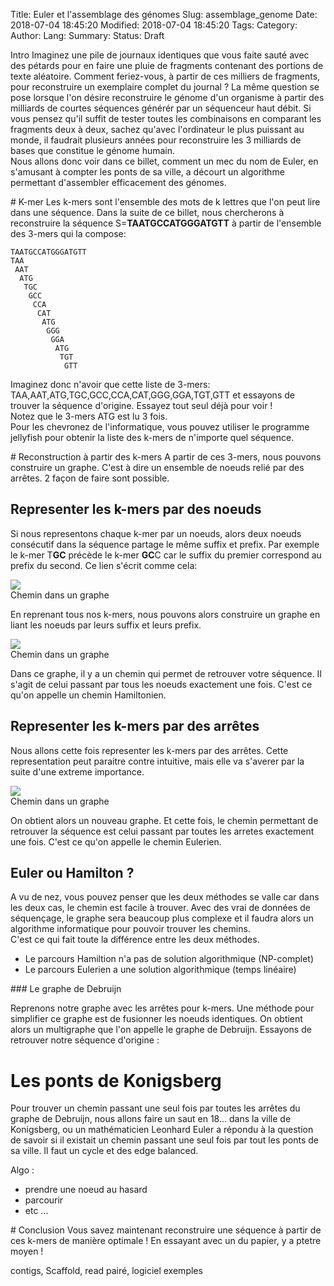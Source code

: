 Title: Euler et l'assemblage des génomes
Slug: assemblage_genome
Date: 2018-07-04 18:45:20
Modified: 2018-07-04 18:45:20
Tags: 
Category: 
Author: 
Lang: 
Summary: 
Status: Draft


Intro
Imaginez une pile de journaux identiques que vous faite sauté avec des pétards pour en faire une pluie de fragments contenant des portions de texte aléatoire. Comment feriez-vous, à partir de ces milliers de fragments, pour reconstruire un exemplaire complet du journal ? 
La même question se pose lorsque l'on désire reconstruire le génome d'un organisme à partir des milliards de courtes séquences générér par un séquenceur haut débit. Si vous pensez qu'il suffit de tester toutes les combinaisons en comparant les fragments deux à deux, sachez qu'avec l'ordinateur le plus puissant au monde, il faudrait plusieurs années pour reconstruire les 3 milliards de bases que constitue le génome humain.    
Nous allons donc voir dans ce billet, comment un mec du nom de Euler, en s'amusant à compter les ponts de sa ville, a décourt un algorithme permettant d'assembler efficacement des génomes.

# K-mer 
Les k-mers sont l'ensemble des mots de k lettres que l'on peut lire dans une séquence. Dans la suite de ce billet, nous chercherons à reconstruire la séquence S=**TAATGCCATGGGATGTT** à partir de l'ensemble des 3-mers qui la compose: 

    TAATGCCATGGGATGTT
    TAA
     AAT
      ATG
       TGC
        GCC
         CCA
          CAT
           ATG
            GGG
             GGA
              ATG
               TGT
                GTT

Imaginez donc n'avoir que cette liste de 3-mers:
TAA,AAT,ATG,TGC,GCC,CCA,CAT,GGG,GGA,TGT,GTT et essayons de trouver la séquence d'origine. Essayez tout seul déjà pour voir !  
Notez que le 3-mers ATG est lu 3 fois.     
Pour les chevronez de l'informatique, vous pouvez utiliser le programme jellyfish pour obtenir la liste des k-mers de n'importe quel séquence.


# Reconstruction à partir des k-mers
A partir de ces 3-mers, nous pouvons construire un graphe. C'est à dire un ensemble de noeuds relié par des arrêtes. 
2 façon de faire sont possible.

## Representer les k-mers par des noeuds 
Si nous representons chaque k-mer par un noeuds, alors deux noeuds consécutif dans la séquence partage le même suffix et prefix.
Par exemple le k-mer T**GC** précède le k-mer **GC**C car le suffix du premier correspond au prefix du second. Ce lien s'écrit comme cela:  

<div class="figure">
<img src="../images/assemblage/hamilton_node.png" />
<div class="legend"> Chemin dans un graphe </div>
</div>

En reprenant tous nos k-mers, nous pouvons alors construire un graphe en liant les noeuds par leurs suffix et leurs prefix. 

 <div class="figure">
<img src="../images/assemblage/hamilton_graphe.png" />
<div class="legend"> Chemin dans un graphe </div>
</div>

Dans ce graphe, il y a un chemin qui permet de retrouver votre séquence. Il s'agit de celui passant par tous les noeuds exactement une fois. C'est ce qu'on appelle un chemin Hamiltonien. 

## Representer les k-mers par des arrêtes 
Nous allons cette fois representer les k-mers par des arrêtes. Cette representation peut paraitre contre intuitive, mais elle va s'averer par la suite d'une extreme importance. 

<div class="figure">
<img src="../images/assemblage/euler_node.png" />
<div class="legend"> Chemin dans un graphe </div>
</div>

On obtient alors un nouveau graphe. Et cette fois, le chemin permettant de retrouver la séquence est celui passant par toutes les arretes exactement une fois. C'est ce qu'on appelle le chemin Eulerien.

## Euler ou Hamilton ? 
A vu de nez, vous pouvez penser que les deux méthodes se valle car dans les deux cas, le chemin est facile à trouver. Avec des vrai de données de séquençage, le graphe sera beaucoup plus complexe et il faudra alors un algorithme informatique pour pouvoir trouver les chemins.   
C'est ce qui fait toute la différence entre les deux méthodes.
- Le parcours Hamiltion n'a pas de solution algorithmique (NP-complet)
- Le parcours Eulerien a une solution algorithmique (temps linéaire)


### Le graphe de Debruijn

Reprenons notre graphe avec les arrêtes pour k-mers. Une méthode pour simplifier ce graphe est de fusionner les noeuds identiques. On obtient alors un multigraphe que l'on appelle le graphe de Debruijn. 
Essayons de retrouver notre séquence d'origine :  

# Les  ponts de Konigsberg 
Pour trouver un chemin passant une seul fois par toutes les arrêtes du graphe de Debruijn, nous allons faire un saut en 18... dans la ville de Konigsberg, ou un mathématicien Leonhard Euler a répondu à la question de savoir si il existait un chemin passant une seul fois par tout les ponts de sa ville. 
Il faut un cycle et des edge balanced.

Algo : 
- prendre une noeud au hasard
- parcourir 
- etc ... 


# Conclusion 
Vous savez maintenant reconstruire une séquence à partir de ces k-mers de manière optimale ! En essayant avec un du papier, y a ptetre moyen ! 


contigs, Scaffold, 
read pairé, 
logiciel exemples 



